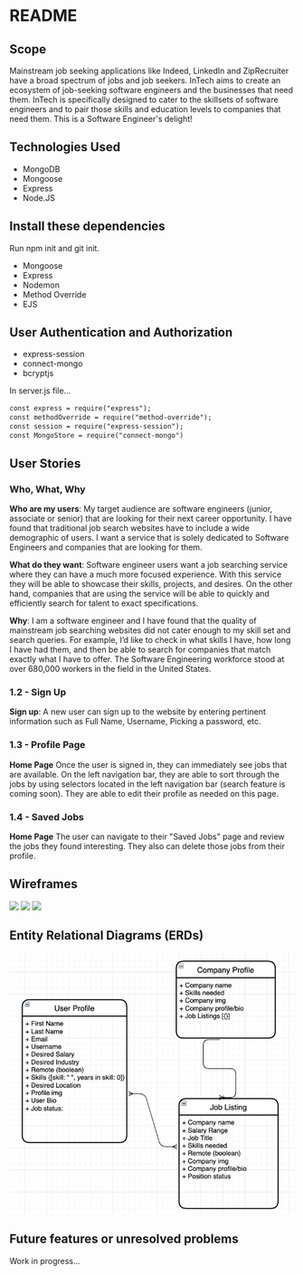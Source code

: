 # README

## Scope

Mainstream job seeking applications like Indeed, LinkedIn and ZipRecruiter have a broad spectrum of jobs and job seekers. InTech aims to create an ecosystem of job-seeking software engineers and the businesses that need them.  InTech is specifically designed to cater to the skillsets of software engineers and to pair those skills and education levels to companies that need them.  This is a Software Engineer's delight!  

## Technologies Used

- MongoDB
- Mongoose
- Express
- Node.JS

## Install these dependencies

Run npm init and git init. 

- Mongoose
- Express
- Nodemon
- Method Override
- EJS

## User Authentication and Authorization 

- express-session
- connect-mongo
- bcryptjs

In server.js file...
```
const express = require("express");
const methodOverride = require("method-override");
const session = require("express-session");
const MongoStore = require("connect-mongo")
```


## User Stories

### Who, What, Why

**Who are my users**: My target audience are software engineers (junior, associate or senior) that are looking for their next career opportunity.  I have found that traditional job search websites have to include a wide demographic of users.  I want a service that is solely dedicated to Software Engineers and companies that are looking for them.  

**What do they want**:  Software engineer users want a job searching service where they can have a much more focused experience.  With this service they will be able to showcase their skills, projects, and desires.  On the other hand, companies that are using the service will be able to quickly and efficiently search for talent to exact specifications.

**Why**: I am a software engineer and I have found that the quality of mainstream job searching websites did not cater enough to my skill set and search queries.  For example, I’d like to check in what skills I have, how long I have had them, and then be able to search for companies that match exactly what I have to offer. The Software Engineering workforce stood at over 680,000 workers in the field in the United States.  

### 1.2 - Sign Up 

**Sign up**:  A new user can sign up to the website by entering pertinent information such as Full Name, Username, Picking a password, etc.  

### 1.3 - Profile Page

**Home Page** Once the user is signed in, they can immediately see jobs that are available.  On the left navigation bar, they are able to sort through the jobs by using selectors located in the left navigation bar (search feature is coming soon).  They are able to edit their profile as needed on this page.  

### 1.4 - Saved Jobs

**Home Page** The user can navigate to their "Saved Jobs" page and review the jobs they found interesting.  They also can delete those jobs from their profile.  

## Wireframes
<img src="https://share.balsamiq.com/c/i6Dph9ERL7TeovdpY1F95A.png">  
<img src="https://share.balsamiq.com/c/6gXvjJWP6NBxRbpheauiy9.png">
<img src="https://share.balsamiq.com/c/3KHtfTaRqN7uizXW3atz7v.png" >


## Entity Relational Diagrams (ERDs)

<img src="public/Screen Shot 2021-06-01 at 4.45.04 PM.png">

## Future features or unresolved problems

Work in progress...

